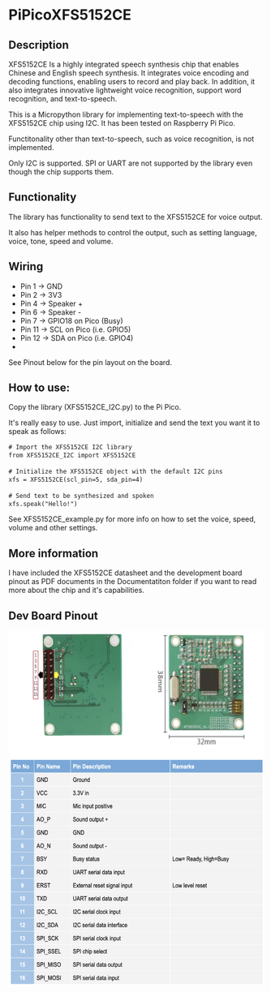 # PiPicoXFS5152CE
## Description
XFS5152CE Is a highly integrated speech synthesis chip that enables Chinese and English speech synthesis. It integrates voice encoding and decoding functions, enabling users to record and play back. In addition, it also integrates innovative lightweight voice recognition, support word recognition, and text-to-speech.

This is a Micropython library for implementing text-to-speech with the XFS5152CE chip using I2C. It has been tested on Raspberry Pi Pico.

Functitonality other than text-to-speech, such as voice recognition, is not implemented.

Only I2C is supported. SPI or UART are not supported by the library even though the chip supports them.

## Functionality
The library has functionality to send text to the XFS5152CE for voice output.

It also has helper methods to control the output, such as setting language, voice, tone, speed and volume.


## Wiring
* Pin 1 -> GND
* Pin 2 -> 3V3
* Pin 4 -> Speaker +
* Pin 6 -> Speaker -
* Pin 7 -> GPIO18 on Pico (Busy)
* Pin 11 -> SCL on Pico (i.e. GPIO5)
* Pin 12 -> SDA on Pico (i.e. GPIO4)
* 

See Pinout below for the pin layout on the board.

## How to use:
Copy the library (XFS5152CE_I2C.py) to the Pi Pico.

It's really easy to use. Just import, initialize and send the text you want it to speak as follows:
```
# Import the XFS5152CE I2C library
from XFS5152CE_I2C import XFS5152CE

# Initialize the XFS5152CE object with the default I2C pins
xfs = XFS5152CE(scl_pin=5, sda_pin=4)

# Send text to be synthesized and spoken
xfs.speak("Hello!")
```

See XFS5152CE_example.py for more info on how to set the voice, speed, volume and other settings.

## More information
I have included the XFS5152CE datasheet and the development board pinout as PDF documents in the Documentatiton folder if you want to read more about the chip and it's capabilities.

## Dev Board Pinout
<img src="Documentation/XFS5152CE_Module_Pinout.png" alt="XFS5152CE Development Board Pinout" height="700"/>
 
